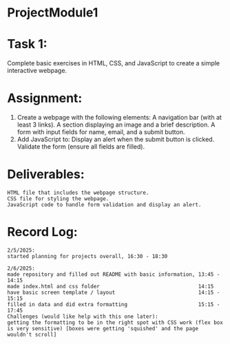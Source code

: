 # ProjectModule1

# Task 1:
Complete basic exercises in HTML, CSS, and JavaScript to create a simple interactive webpage.

# Assignment:
1. Create a webpage with the following elements:
    A navigation bar (with at least 3 links).
    A section displaying an image and a brief description.
    A form with input fields for name, email, and a submit button.
2. Add JavaScript to:
    Display an alert when the submit button is clicked.
    Validate the form (ensure all fields are filled).

# Deliverables:
    HTML file that includes the webpage structure.
    CSS file for styling the webpage.
    JavaScript code to handle form validation and display an alert.

# Record Log:
    2/5/2025: 
    started planning for projects overall, 16:30 - 18:30 

    2/6/2025: 
    made repository and filled out README with basic information, 13:45 - 14:15
    made index.html and css folder                                14:15
    have basic screen template / layout                           14:15 - 15:15
    filled in data and did extra formatting                       15:15 - 17:45
    Challenges (would like help with this one later):
    getting the formatting to be in the right spot with CSS work (flex box is very sensitive) [boxes were getting 'squished' and the page wouldn't scroll]
